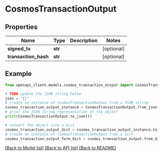 # CosmosTransactionOutput


## Properties

Name | Type | Description | Notes
------------ | ------------- | ------------- | -------------
**signed_tx** | **str** |  | [optional] 
**transaction_hash** | **str** |  | [optional] 

## Example

```python
from openapi_client.models.cosmos_transaction_output import CosmosTransactionOutput

# TODO update the JSON string below
json = "{}"
# create an instance of CosmosTransactionOutput from a JSON string
cosmos_transaction_output_instance = CosmosTransactionOutput.from_json(json)
# print the JSON string representation of the object
print(CosmosTransactionOutput.to_json())

# convert the object into a dict
cosmos_transaction_output_dict = cosmos_transaction_output_instance.to_dict()
# create an instance of CosmosTransactionOutput from a dict
cosmos_transaction_output_form_dict = cosmos_transaction_output.from_dict(cosmos_transaction_output_dict)
```
[[Back to Model list]](../README.md#documentation-for-models) [[Back to API list]](../README.md#documentation-for-api-endpoints) [[Back to README]](../README.md)


